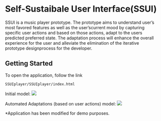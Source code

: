 
# Self-Sustaibale User Interface(SSUI)

SSUI is a music player prototype. The prototype aims to understand user’s most favored features as well as the user’scurrent mood by capturing specific user actions and based on those actions, adapt to the users predicted preferred state. The adaptation process will enhance the overall experience for the user and alleviate the elimination of the iterative prototype designprocess for the developer.

## Getting Started

To open the application, follow the link
```
SSUIplayer/SSUIplayer/index.html
```
Initial model:
![](http://i.imgur.com/NiKyxjL.png?1)


Automated Adaptations (based on user actions) model:
![](http://i.imgur.com/ivALOkP.png)

*Application has been modified for demo purposes.
